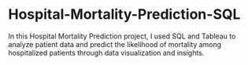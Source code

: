 # Hospital-Mortality-Prediction-SQL
In this Hospital Mortality Prediction project, I used SQL and Tableau to analyze patient data and predict the likelihood of mortality among hospitalized patients through data visualization and insights.
